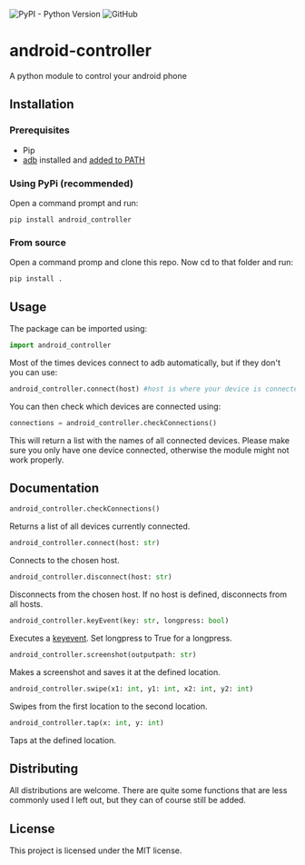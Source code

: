  ![PyPI - Python Version](https://img.shields.io/pypi/pyversions/android_controller) ![GitHub](https://img.shields.io/github/license/BennbuildVGC/android_controller) 

# android-controller
A python module to control your android phone

## Installation

### Prerequisites
- Pip
- [adb](https://dl.google.com/android/repository/platform-tools-latest-windows.zip) installed and [added to PATH](https://helpdeskgeek.com/windows-10/add-windows-path-environment-variable/)

### Using PyPi (recommended)
Open a command prompt and run:
```
pip install android_controller
```

### From source

Open a command promp and clone this repo. Now cd to that folder and run:
```
pip install .
```

## Usage
The package can be imported using:
```python
import android_controller
```
Most of the times devices connect to adb automatically, but if they don't you can use:
```python
android_controller.connect(host) #host is where your device is connected to. For example, bluestacks would be localhost:5555
```
You can then check which devices are connected using:
```python
connections = android_controller.checkConnections()
```
This will return a list with the names of all connected devices. 
Please make sure you only have one device connected, otherwise the module might not work properly.

## Documentation

```python
android_controller.checkConnections()
```
Returns a list of all devices currently connected.

```python
android_controller.connect(host: str)
```
Connects to the chosen host.

```python
android_controller.disconnect(host: str)
```
Disconnects from the chosen host. If no host is defined, disconnects from all hosts.

```python
android_controller.keyEvent(key: str, longpress: bool)
```
Executes a [keyevent](https://gist.github.com/arjunv/2bbcca9a1a1c127749f8dcb6d36fb0bc). Set longpress to True for a longpress.

```python
android_controller.screenshot(outputpath: str)
```
Makes a screenshot and saves it at the defined location.

```python
android_controller.swipe(x1: int, y1: int, x2: int, y2: int)
```
Swipes from the first location to the second location.

```python
android_controller.tap(x: int, y: int)
```
Taps at the defined location.

## Distributing
All distributions are welcome. There are quite some functions that are less commonly used I left out, but they can of course still be added.

## License
This project is licensed under the MIT license.
